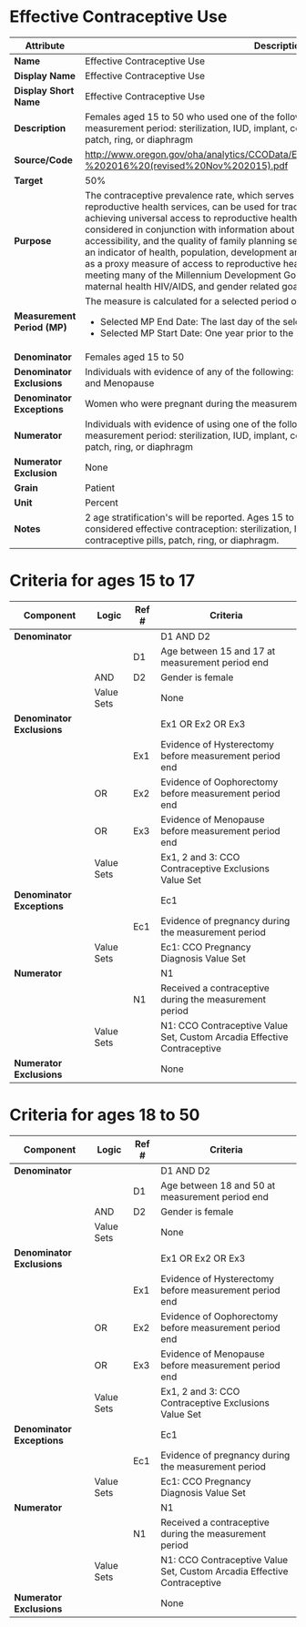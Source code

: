 


# Effective Contraceptive Use



| Attribute | Description |
|----------------------------------------|---------------------------------------------------------------------------------------------------------------|
| **Name** | Effective Contraceptive Use |
| **Display Name** | Effective Contraceptive Use |
| **Display Short Name** | Effective Contraceptive Use |
| **Description** | Females aged 15 to 50 who used one of the following forms of contraception during the measurement period: sterilization, IUD, implant, contraception injection, contraceptive pills, patch, ring, or diaphragm  |
| **Source/Code** | http://www.oregon.gov/oha/analytics/CCOData/Effective%20Contraceptive%20Use%20-%202016%20(revised%20Nov%202015).pdf   |
| **Target** | 50% |
| **Purpose** | The contraceptive prevalence rate, which serves as a proxy measure of access to reproductive health services, can be used for tracking progress towards the target of achieving universal access to reproductive health, especially when the indicator is considered in conjunction with information about women’s knowledge of family planning or accessibility, and the quality of family planning services. Contraceptive prevalence rate is an indicator of health, population, development and women's empowerment. It also serves as a proxy measure of access to reproductive health services that are essential for meeting many of the Millennium Development Goals (MDG)s, especially the child mortality, maternal health HIV/AIDS, and gender related goals. |
| **Measurement Period (MP)** | The measure is calculated for a selected period of time, defined by:<ul><li>Selected MP End Date: The last day of the selected measurement period</li><li> Selected MP Start Date: One year prior to the MP end date </li></ul>|
| **Denominator** | Females aged 15 to 50   
|**Denominator Exclusions**|Individuals with evidence of any of the following: Hysterectomy, Bilateral Oophorectomy and Menopause|
|**Denominator Exceptions**|Women who were pregnant during the measurement period|
|**Numerator**|Individuals with evidence of using one of the following forms of contraception during the measurement period: sterilization, IUD, implant, contraception injection, contraceptive pills, patch, ring, or diaphragm |
|**Numerator Exclusion**|None|
|**Grain**|Patient|
|**Unit**|Percent|
|**Notes**|2 age stratification's will be reported. Ages 15 to 17 and ages 18 to 50. The following are considered effective contraception: sterilization, IUD, implant, contraception injection, contraceptive pills, patch, ring, or diaphragm.|


# Criteria for ages 15 to 17


|Component|Logic|Ref #|Criteria|
|---------|-----|-------|--------|
|**Denominator**| | | D1 AND D2 |
| | | D1 | Age between 15 and 17 at measurement period end |
| | AND | D2 | Gender is female |
| |  Value Sets | |None  |
|**Denominator Exclusions**| | | Ex1 OR Ex2 OR Ex3 |
| | | Ex1 | Evidence of Hysterectomy before measurement period end |
| |OR | Ex2 | Evidence of Oophorectomy before measurement period end |
| |OR | Ex3 | Evidence of Menopause before measurement period end |
| |  Value Sets | |Ex1, 2 and 3: CCO Contraceptive Exclusions Value Set  |
|**Denominator Exceptions**| | |Ec1 |
| | | Ec1 | Evidence of pregnancy during the measurement period|
| |  Value Sets | |Ec1: CCO Pregnancy Diagnosis Value Set  |
|**Numerator**| | | N1 |
| | | N1 | Received a contraceptive during the measurement period |
| | Value Sets | |N1: CCO Contraceptive Value Set, Custom Arcadia Effective Contraceptive |
|**Numerator Exclusions**| | | None |

# Criteria for ages 18 to 50


|Component|Logic|Ref #|Criteria|
|---------|-----|-------|--------|
|**Denominator**| | | D1 AND D2 |
| | | D1 | Age between 18 and 50 at measurement period end |
| | AND | D2 | Gender is female |
| |  Value Sets | |None  |
|**Denominator Exclusions**| | | Ex1 OR Ex2 OR Ex3 |
| | | Ex1 | Evidence of Hysterectomy before measurement period end |
| |OR | Ex2 | Evidence of Oophorectomy before measurement period end |
| |OR | Ex3 | Evidence of Menopause before measurement period end |
| |  Value Sets | |Ex1, 2 and 3: CCO Contraceptive Exclusions Value Set  |
|**Denominator Exceptions**| | |Ec1 |
| | | Ec1 | Evidence of pregnancy during the measurement period|
| |  Value Sets | |Ec1: CCO Pregnancy Diagnosis Value Set  |
|**Numerator**| | | N1 |
| | | N1 | Received a contraceptive during the measurement period |
| | Value Sets | |N1: CCO Contraceptive Value Set, Custom Arcadia Effective Contraceptive |
|**Numerator Exclusions**| | | None |